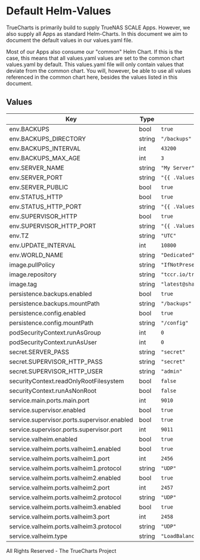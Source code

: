 # Default Helm-Values

TrueCharts is primarily build to supply TrueNAS SCALE Apps.
However, we also supply all Apps as standard Helm-Charts. In this document we aim to document the default values in our values.yaml file.

Most of our Apps also consume our "common" Helm Chart.
If this is the case, this means that all values.yaml values are set to the common chart values.yaml by default. This values.yaml file will only contain values that deviate from the common chart.
You will, however, be able to use all values referenced in the common chart here, besides the values listed in this document.

## Values

| Key | Type | Default | Description |
|-----|------|---------|-------------|
| env.BACKUPS | bool | `true` |  |
| env.BACKUPS_DIRECTORY | string | `"/backups"` |  |
| env.BACKUPS_INTERVAL | int | `43200` |  |
| env.BACKUPS_MAX_AGE | int | `3` |  |
| env.SERVER_NAME | string | `"My Server"` |  |
| env.SERVER_PORT | string | `"{{ .Values.service.valheim.ports.valheim1.port }}"` |  |
| env.SERVER_PUBLIC | bool | `true` |  |
| env.STATUS_HTTP | bool | `true` |  |
| env.STATUS_HTTP_PORT | string | `"{{ .Values.service.main.ports.main.port }}"` |  |
| env.SUPERVISOR_HTTP | bool | `true` |  |
| env.SUPERVISOR_HTTP_PORT | string | `"{{ .Values.service.supervisor.ports.supervisor.port }}"` |  |
| env.TZ | string | `"UTC"` |  |
| env.UPDATE_INTERVAL | int | `10800` |  |
| env.WORLD_NAME | string | `"Dedicated"` |  |
| image.pullPolicy | string | `"IfNotPresent"` |  |
| image.repository | string | `"tccr.io/truecharts/valheim-server"` |  |
| image.tag | string | `"latest@sha256:8f87fda54429923cac3601d581d6dc0ff273ef6438374e9f4b1e5ac1141b461d"` |  |
| persistence.backups.enabled | bool | `true` |  |
| persistence.backups.mountPath | string | `"/backups"` |  |
| persistence.config.enabled | bool | `true` |  |
| persistence.config.mountPath | string | `"/config"` |  |
| podSecurityContext.runAsGroup | int | `0` |  |
| podSecurityContext.runAsUser | int | `0` |  |
| secret.SERVER_PASS | string | `"secret"` |  |
| secret.SUPERVISOR_HTTP_PASS | string | `"secret"` |  |
| secret.SUPERVISOR_HTTP_USER | string | `"admin"` |  |
| securityContext.readOnlyRootFilesystem | bool | `false` |  |
| securityContext.runAsNonRoot | bool | `false` |  |
| service.main.ports.main.port | int | `9010` |  |
| service.supervisor.enabled | bool | `true` |  |
| service.supervisor.ports.supervisor.enabled | bool | `true` |  |
| service.supervisor.ports.supervisor.port | int | `9011` |  |
| service.valheim.enabled | bool | `true` |  |
| service.valheim.ports.valheim1.enabled | bool | `true` |  |
| service.valheim.ports.valheim1.port | int | `2456` |  |
| service.valheim.ports.valheim1.protocol | string | `"UDP"` |  |
| service.valheim.ports.valheim2.enabled | bool | `true` |  |
| service.valheim.ports.valheim2.port | int | `2457` |  |
| service.valheim.ports.valheim2.protocol | string | `"UDP"` |  |
| service.valheim.ports.valheim3.enabled | bool | `true` |  |
| service.valheim.ports.valheim3.port | int | `2458` |  |
| service.valheim.ports.valheim3.protocol | string | `"UDP"` |  |
| service.valheim.type | string | `"LoadBalancer"` |  |

All Rights Reserved - The TrueCharts Project
